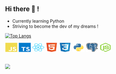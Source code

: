 ## Hi there 👋 !

* Currently learning Python
* Striving to become the dev of my dreams !

[![Top Langs](https://github-readme-stats.vercel.app/api/top-langs/?username=ahmandi&layout=compact&langs_count=7&theme=dracula)](https://github.com/ahmandi/github-readme-stats)

<div style="display: inline_block">
  <img align="center" alt="Javascript Icon" height="30" width="40" src="https://raw.githubusercontent.com/devicons/devicon/master/icons/javascript/javascript-plain.svg">
  <img align="center" alt="Typescript Icon" height="30" width="40" src="https://raw.githubusercontent.com/devicons/devicon/master/icons/typescript/typescript-plain.svg">
  <img align="center" alt="React Icon" height="30" width="40" src="https://raw.githubusercontent.com/devicons/devicon/master/icons/react/react-original.svg">
  <img align="center" alt="HTML5 Icon" height="30" width="40" src="https://raw.githubusercontent.com/devicons/devicon/master/icons/html5/html5-original.svg">
  <img align="center" alt="CSS3 Icon" height="30" width="40" src="https://raw.githubusercontent.com/devicons/devicon/master/icons/css3/css3-original.svg">
  <img align="center" alt="Python Icon" height="30" width="40" src="https://github.com/devicons/devicon/blob/master/icons/python/python-original.svg">
  <img align="center" alt="Postgres Icon" height="30" width="40" src="https://github.com/devicons/devicon/blob/master/icons/postgresql/postgresql-original.svg">
  <img align="center" alt="Node js Icon" height="30" width="40" src="https://github.com/devicons/devicon/blob/master/icons/nodejs/nodejs-original.svg">
</div>

#

  <a href="https://www.linkedin.com/in/arsamanda/" target="_blank"><img src="https://img.shields.io/badge/-LinkedIn-%230077B5?style=for-the-badge&logo=linkedin&logoColor=white" target="_blank"></a> 
